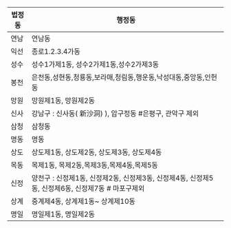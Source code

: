 | 법정동 | 행정동                                                       |
| ------ | ------------------------------------------------------------ |
| 연남   | 연남동                                                       |
| 익선   | 종로1.2.3.4가동                                              |
| 성수   | 성수1가제1동, 성수2가제1동,성수2가제3동                      |
| 봉천   | 은천동,성현동,청룡동,보라매,청림동,행운동,낙성대동,중앙동,인헌동 |
| 망원   | 망원제1동, 망원제2동                                         |
| 신사   | 강남구  : 신사동( 新沙洞) ), 압구정동 #은평구, 관악구 제외   |
| 삼청   | 삼청동                                                       |
| 명동   | 명동                                                         |
| 상도   | 상도제1동, 상도제2동, 상도제3동, 상도제4동                   |
| 목동   | 목제1동, 목제2동,목제3동,목제4동,목제5동                     |
| 신정   | 양천구 : 신정제1동, 신정제2동, 신정제3동, 신정제4동, 신정제5동, 신정제6동, 신정제7동 # 마포구제외 |
| 상계   | 중계제4동, 상계제1동~ 상계제10동                             |
| 명일   | 명일제1동, 명일제2동                                         |


